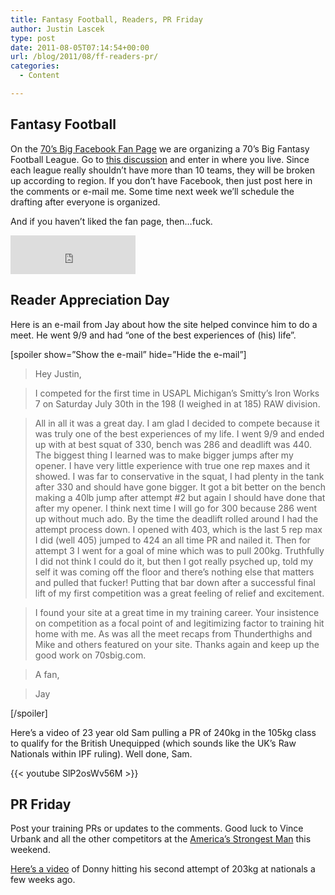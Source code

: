 ```yaml
---
title: Fantasy Football, Readers, PR Friday
author: Justin Lascek
type: post
date: 2011-08-05T07:14:54+00:00
url: /blog/2011/08/ff-readers-pr/
categories:
  - Content

---
```

## Fantasy Football

On the [70&#8217;s Big Facebook Fan Page][1] we are organizing a 70&#8217;s Big Fantasy Football League. Go to [this discussion][2] and enter in where you live. Since each league really shouldn&#8217;t have more than 10 teams, they will be broken up according to region. If you don&#8217;t have Facebook, then just post here in the comments or e-mail me. Some time next week we&#8217;ll schedule the drafting after everyone is organized.
  

  
And if you haven&#8217;t liked the fan page, then&#8230;fuck.
  
<iframe src="http://www.facebook.com/plugins/likebox.php?href=http%3A%2F%2Fwww.facebook.com%2F70sBig&width=200&colorscheme=light&show_faces=false&border_color&stream=false&header=false&height=62" scrolling="no" frameborder="0" style="border:none; overflow:hidden; width:200px; height:62px;" allowTransparency="true"></iframe>
  


## Reader Appreciation Day

Here is an e-mail from Jay about how the site helped convince him to do a meet. He went 9/9 and had &#8220;one of the best experiences of (his) life&#8221;. 

[spoiler show=&#8221;Show the e-mail&#8221; hide=&#8221;Hide the e-mail&#8221;]

> Hey Justin,
   
> 
  
> I competed for the first time in USAPL Michigan&#8217;s Smitty&#8217;s Iron Works 7 on Saturday July 30th in the 198 (I weighed in at 185) RAW division.
  
> All in all it was a great day. I am glad I decided to compete because it was truly one of the best experiences of my life. I went 9/9 and ended up with at best squat of 330, bench was 286 and deadlift was 440. The biggest thing I learned was to make bigger jumps after my opener. I have very little experience with true one rep maxes and it showed. I was far to conservative in the squat, I had plenty in the tank after 330 and should have gone bigger. It got a bit better on the bench making a 40lb jump after attempt #2 but again I should have done that after my opener. I think next time I will go for 300 because 286 went up without much ado. By the time the deadlift rolled around I had the attempt process down. I opened with 403, which is the last 5 rep max I did (well 405) jumped to 424 an all time PR and nailed it. Then for attempt 3 I went for a goal of mine which was to pull 200kg. Truthfully I did not think I could do it, but then I got really psyched up, told my self it was coming off the floor and there&#8217;s nothing else that matters and pulled that fucker! Putting that bar down after a successful final lift of my first competition was a great feeling of relief and excitement.
  
> 
  
> I found your site at a great time in my training career. Your insistence on competition as a focal point of and legitimizing factor to training hit home with me. As was all the meet recaps from Thunderthighs and Mike and others featured on your site. Thanks again and keep up the good work on 70sbig.com.
   
> 
  
> A fan,
   
> 
  
> Jay

[/spoiler]

Here&#8217;s a video of 23 year old Sam pulling a PR of 240kg in the 105kg class to qualify for the British Unequipped (which sounds like the UK&#8217;s Raw Nationals within IPF ruling). Well done, Sam.
  
{{< youtube SlP2osWv56M >}}
  


## PR Friday

Post your training PRs or updates to the comments. Good luck to Vince Urbank and all the other competitors at the [America&#8217;s Strongest Man][3] this weekend.
  
[Here&#8217;s a video][4] of Donny hitting his second attempt of 203kg at nationals a few weeks ago.

 [1]: http://www.facebook.com/70sBig
 [2]: http://www.facebook.com/topic.php?uid=377258928677&topic=15686
 [3]: http://www.americanstrongman.com/articles/detail.asp?ArtID=396
 [4]: http://www.youtube.com/watch?v=MwkhVxhOOZY

